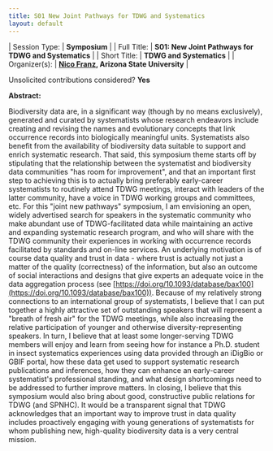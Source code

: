 ```yaml
---
title: S01 New Joint Pathways for TDWG and Systematics
layout: default
---
```



| Session Type:  | **Symposium** |
| Full Title:    | **S01: New Joint Pathways for TDWG and Systematics** |
| Short Title:   | **TDWG and Systematics** |
| Organizer(s):  | **[Nico Franz](mailto:nico.franz@asu.edu), Arizona State University** |
  
  
Unsolicited contributions considered? **Yes**  

<!-- **Primary Contact Affiliation/Organisation:** Arizona State University
**Other Contributors:** 
TBD - I would like to open this up entirely, and mostly to early-career systematists (graduate students, postdocs) who typically would not attend TDWG.
**How many 80-minute sessions are you requesting?** 2
**Technical Requirements:** 
No.
-->

**Abstract:** 

Biodiversity data are, in a significant way (though by no means exclusively), generated and curated by systematists whose research endeavors include creating and revising the names and evolutionary concepts that link occurrence records into biologically meaningful units. Systematists also benefit from the availability of biodiversity data suitable to support and enrich systematic research. That said, this symposium theme starts off by stipulating that the relationship between the systematist and biodiversity data communities "has room for improvement", and that an important first step to achieving this is to actually bring preferably early-career systematists to routinely attend TDWG meetings, interact with leaders of the latter community, have a voice in TDWG working groups and committees, etc. For this "joint new pathways" symposium, I am envisioning an open, widely advertised search for speakers in the systematic community who make abundant use of TDWG-facilitated data while maintaining an active and expanding systematic research program, and who will share with the TDWG community their experiences in working with occurrence records facilitated by standards and on-line services. An underlying motivation is of course data quality and trust in data - where trust is actually not just a matter of the quality (correctness) of the information, but also an outcome of social interactions and designs that give experts an adequate voice in the data aggregation process (see [https://doi.org/10.1093/database/bax100](https://doi.org/10.1093/database/bax100)). Because of my relatively strong connections to an international group of systematists, I believe that I can put together a highly attractive set of outstanding speakers that will represent a "breath of fresh air" for the TDWG meetings, while also increasing the relative participation of younger and otherwise diversity-representing speakers. In turn, I believe that at least some longer-serving TDWG members will enjoy and learn from seeing how for instance a Ph.D. student in insect systematics experiences using data provided through an iDigBio or GBIF portal, how these data get used to support systematic research publications and inferences, how they can enhance an early-career systematist's professional standing, and what design shortcomings need to be addressed to further improve matters. In closing, I believe that this symposium would also bring about good, constructive public relations for TDWG (and SPNHC). It would be a transparent signal that TDWG acknowledges that an important way to improve trust in data quality includes proactively engaging with young generations of systematists for whom publishing new, high-quality biodiversity data is a very central mission.

